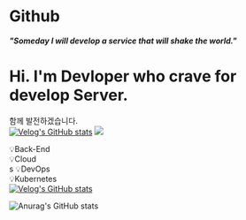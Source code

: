 # Github

***"Someday I will develop a service that will shake the world."***

# Hi. I'm Devloper who crave for develop Server.

함께 발전하겠습니다.
<br>
[![Velog's GitHub stats](https://velog-readme-stats.vercel.app/api/badge?name=etlaou)](https://velog.io/@orpsh1941) 
<brs/>
<a href="https://www.notion.so/Github-Blog-9e4a9270966749e5871048f9184ae785" target="_blank"><img src="https://img.shields.io/badge/Notion-000000?style=for-the-badge&logo=notion&logoColor=EFEFEF"/></a>


💡Back-End<br/>
💡Cloud<br/>s
💡DevOps<br/>
💡Kubernetes
<br/>
[![Velog's GitHub stats](https://velog-readme-stats.vercel.app/api?name=orpsh1941&color=dark)](https://velog.io/@orpsh1941/Azure-Landing-Zone)

![Anurag's GitHub stats](https://github-readme-stats.vercel.app/api?username=ShinhyeongPark&show_icons=true&theme=vue-dark)
